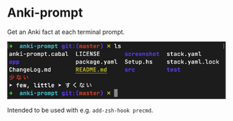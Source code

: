 # Anki-prompt

Get an Anki fact at each terminal prompt.

![Alt text](https://github.com/jameshaydon/anki-prompt/blob/master/screenshot/example.jpg?raw=true "screenshot")

Intended to be used with e.g. `add-zsh-hook precmd`.
